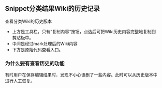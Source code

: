 ## Snippet分类结果Wiki的历史记录
查看分类Wiki的历史版本

* 上方是工具栏，只有“复制内容”按钮，点选后可把Wiki历史内容完整地复制到剪贴板中。
* 中间是经过mark处理后的Wiki内容
* 下方是原始代码查看入口。



### 为什么要有查看历史的功能
 有时用户在保存编辑结果时，发现不小心误删了一些内容。此时可以从历史版本中进行人工恢复。

